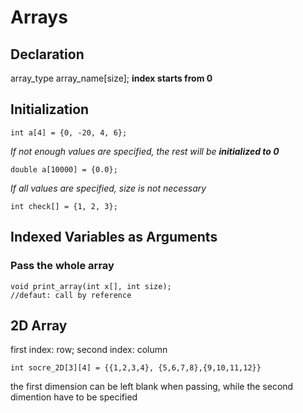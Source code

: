 # Arrays

## Declaration
array_type array_name[size];
**index starts from 0**
## Initialization
```
int a[4] = {0, -20, 4, 6};
```
*If not enough values are specified, the rest will be **initialized to 0***
```
double a[10000] = {0.0};
```
*If all values are specified, size is not necessary*
```
int check[] = {1, 2, 3};
```

## Indexed Variables as Arguments
### Pass the whole array
```
void print_array(int x[], int size);
//defaut: call by reference
```

## 2D Array
first index: row; second index: column
```
int socre_2D[3][4] = {{1,2,3,4}, {5,6,7,8},{9,10,11,12}}
```
the first dimension can be left blank when passing, while the second dimention have to be specified
